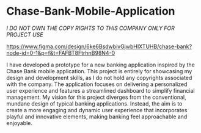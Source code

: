 # Chase-Bank-Mobile-Application
*I DO NOT OWN THE COPY RIGHTS TO THIS COMPANY ONLY FOR PROJECT USE*

https://www.figma.com/design/6ke6BsdwbivGjwbHIXTUHB/chase-bank?node-id=0-1&p=f&t=FAFBT8FtrhnB98N4-0



I have developed a prototype for a new banking application inspired by the Chase Bank mobile application. This project is entirely for showcasing my design and development skills, as I do not hold any copyrights associated with the company. The application focuses on delivering a personalized user experience and features a streamlined dashboard to simplify financial management.
My vision for this project diverges from the conventional, mundane design of typical banking applications. Instead, the aim is to create a more engaging and dynamic user experience that incorporates playful and innovative elements, making banking feel approachable and enjoyable.
